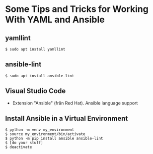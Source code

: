 # Some Tips and Tricks for Working With YAML and Ansible

## yamllint

    $ sudo apt install yamllint

## ansible-lint

    $ sudo apt install ansible-lint

## Visual Studio Code

- Extension "Ansible" (från Red Hat). Ansible language support

## Install Ansible in a Virtual Environment

    $ python -m venv my_environment
    $ source my_environment/bin/activate
    $ python -m pip install ansible ansible-lint
    $ [do your stuff]
    $ deactivate
